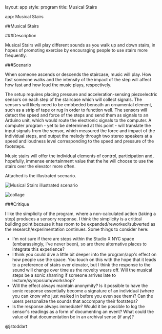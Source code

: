layout: app style: program title: Musical Stairs

app: Musical Stairs

##Musical Stairs

###Description

Musical Stairs will play different sounds as you walk up and down stairs, in hopes of promoting exercise by encouraging people to use stairs more frequently. 

###Scenario

When someone ascends or descends the staircase, music will play. How fast someone walks and the intensity of the impact of the step will affect how fast and how loud the music plays, respectively. 

The setup requires placing pressure and acceleration-sensing piezoelectric sensors on each step of the staircase which will collect signals. The sensors will likely need to be embbeded beneath an ornamental element, such as a strip of tape or rug in order to function well. The sensors will detect the speed and force of the steps and send them as signals to an Arduino unit, which would route the electronic signals to the computer. A computer program - yet to be determined at this point - will translate the input signals from the sensor, which measured the force and impact of the individual steps, and output the melody through two stereo speakers at a speed and loudness level corresponding to the speed and pressure of the footsteps.


Music stairs will offer the individual elements of control, participation and, hopefully, immense entertainment value that the he will choose to use the stairs over the elevator more often.

Attached is the illustrated scenario.

![Musical Stairs illustrated scenario](https://raw.github.com/yz2428/site2site.github.io/master/images/assignment%2001-images/Musical%20Stairs.jpg)

![collage](https://raw.github.com/yz2428/site2site.github.io/master/images/assignment%2001-images/assignment%201%20collage.jpg)

###Critique

I like the simplicity of the program, where a non-calculated action (taking a step) produces a sensory response. I think the simplicity is a critical building point because it has room to be expanded/reworked/subverted as the research/experimentation continues. Some things to consider here:
*	I'm not sure if there are steps within the Studio X NYC space (embarassingly, I've never been), so are there alternative places to integrate this experience?
*	I think you could dive a little bit deeper into the program/app's effect on how people use the space. You touch on this with the hope that it leads to a preference of stairs over elevator, but I think the response to the sound will change over time as the novelty wears off. Will the musical steps be a sonic shaming if someone arrives late to lecture/symposium/workshop?
*	Will the effect always maintain anonymity? Is it possible to have the sonic response essentially become a signature of an individual (where you can know who just walked in before you even see them)? Can the users personalize the sounds that accompany their footsteps?
*	Is the response always immediate? Would it be possible to log the sensor's readings as a form of documenting an event? What could the value of that documentation be in an archival sense (if any)?

@jstoddart
